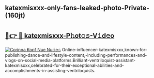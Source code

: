 ## katexmisxxx-only-fans​-leaked-photo​-Private-(160jt)


# <h2><a href="https://mediaupload.pro?title=katexmisxxx&ref=git">🔗👉 🔴 katexmisxxx-P𝚑ot𝚘𝚜-V𝚒d𝚎o</a></h2>

[![Corinna Kopf Nue Nu𝚍e𝚜](https://i.imgur.com/0qMVB7G.gif)](https://mediaupload.pro?title=katexmisxxx&ref=git)
Online-influencer-katexmisxxx,known-for-publishing-dance-and-lifestyle-content,-including-performances-and-vlogs-on-social-media-platforms.Brilliant-ventriloquist-assistant-katexmisxxx,celebrated-for-their-exceptional-abilities-and-accomplishments-in-assisting-ventriloquists.  